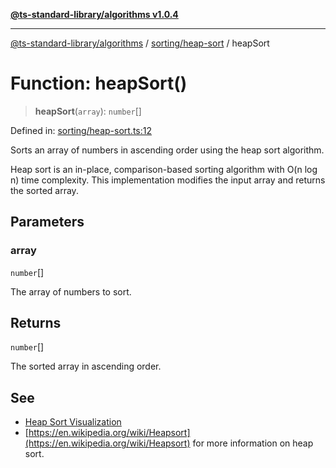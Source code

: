 [**@ts-standard-library/algorithms v1.0.4**](../../../README.md)

***

[@ts-standard-library/algorithms](../../../modules.md) / [sorting/heap-sort](../README.md) / heapSort

# Function: heapSort()

> **heapSort**(`array`): `number`[]

Defined in: [sorting/heap-sort.ts:12](https://github.com/gabaudette/ts-stdlib/blob/ea80ba1db09c741e99f8cb19e94e5a29b81b623b/packages/algorithms/src/sorting/heap-sort.ts#L12)

Sorts an array of numbers in ascending order using the heap sort algorithm.

Heap sort is an in-place, comparison-based sorting algorithm with O(n log n) time complexity.
This implementation modifies the input array and returns the sorted array.

## Parameters

### array

`number`[]

The array of numbers to sort.

## Returns

`number`[]

The sorted array in ascending order.

## See

 - [Heap Sort Visualization](https://www.geeksforgeeks.org/heap-sort/)
 - [https://en.wikipedia.org/wiki/Heapsort](https://en.wikipedia.org/wiki/Heapsort) for more information on heap sort.
